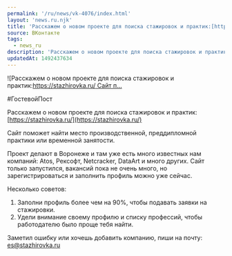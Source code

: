 ```yaml
---
permalink: '/ru/news/vk-4076/index.html'
layout: 'news.ru.njk'
title: 'Расскажем о новом проекте для поиска стажировок и практик:[https://stazhirovka.ru/    Сайт п'
source: ВКонтакте
tags:
  - news_ru
description: 'Расскажем о новом проекте для поиска стажировок и практик:[https://stazhirovka.ru/    Сайт п…'
updatedAt: 1492437634
---
```

![Расскажем о новом проекте для поиска стажировок и практик:[https://stazhirovka.ru/    Сайт п…](https://sun9-5.userapi.com/impf/Z6amZ3-JyhldXVRfMZbptUcpddLrWdT1wgJ-gw/CXzfa15picY.jpg?size=1280x720&quality=96&sign=29900bdda38579f0e00c46c9e50d8fe9&c_uniq_tag=Xs9-8rDE6T2k0ZzGv3IdOc5mIrO2qnyC7QRQkdpaX7Y&type=album)

#ГостевойПост

Расскажем о новом проекте для поиска стажировок и практик: [https://stazhirovka.ru/](https://stazhirovka.ru/)

Сайт поможет найти место производственной, преддипломной практики или временной занятости.

Проект делают в Воронеже и там уже есть много известных нам компаний: Atos, Рексофт, Netcracker, DataArt и много других. Сайт только запустился, вакансий пока не очень много, но зарегистрироваться и заполнить профиль можно уже сейчас.

Несколько советов:
1. Заполни профиль более чем на 90%, чтобы подавать заявки на стажировки.
2. Удели внимание своему профилю и списку профессий, чтобы работодателю было проще тебя найти.

Заметил ошибку или хочешь добавить компанию, пиши на почту: es@stazhirovka.ru
